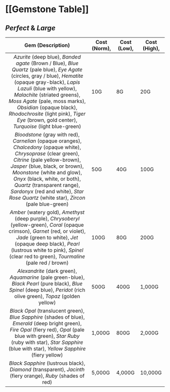 # [[Gemstone Table]]

## *Perfect* & *Large*

|                                                                                                                                                                                 Gem (Description)                                                                                                                                                                                 | Cost (Norm), | Cost (Low), | Cost (High), |
| :-------------------------------------------------------------------------------------------------------------------------------------------------------------------------------------------------------------------------------------------------------------------------------------------------------------------------------------------------------------------------------: | ------------ | ----------- | ------------ |
| *Azurite* (deep blue), *Banded agate* (Brown / Blue), *Blue Quartz* (pale blue), *Eye Agate* (circles, gray / blue), *Hematite* (opaque gray-black), *Lapis Lazuli* (blue with yellow), *Malachite* (striated greens), *Moss Agate* (pale, moss marks), *Obsidian* (opaque black), *Rhodochrosite* (light pink), *Tiger Eye* (brown, gold center), *Turquoise* (light blue-green) | 10G          | 8G          | 20G          |
|    *Bloodstone* (gray with red), *Carnelian* (opaque oranges), *Chalcedony* (opaque white), *Chrysoprase* (clear green), *Citrine* (pale yellow-brown), *Jasper* (blue, black, or brown), *Moonstone* (white and glow), *Onyx* (black, white, or both), *Quartz* (transparent range), *Sardonyx* (red and white), *Star Rose Quartz* (white star), *Zircon* (pale blue-green)     | 50G          | 40G         | 100G         |
|                                             *Amber* (watery gold), *Amethyst* (deep purple), *Chrysoberyl* (yellow-green), *Coral* (opaque crimson), *Garnet* (red, or violet), *Jade* (green to white), *Jet* (opaque deep black), *Pearl* (lustrous white to pink), *Spinel* (clear red to green), *Tourmaline* (pale red / brown)                                              | 100G         | 80G         | 200G         |
|                                                                                                     *Alexandrite* (dark green), *Aquamarine* (pale green-blue), *Black Pearl* (pure black), *Blue Spinel* (deep blue), *Peridot* (rich olive green), *Topaz* (golden yellow)                                                                                                      | 500G         | 400G        | 1,000G       |
|                                                            *Black Opal* (translucent green), *Blue Sapphire* (shades of blue), *Emerald* (deep bright green), *Fire Opal* (fiery red), *Opal* (pale blue with green), *Star Ruby* (ruby with star), *Star Sapphire* (blue with star), *Yellow Sapphire* (fiery yellow)                                                            | 1,000G       | 800G        | 2,000G       |
|                                                                                                                                   *Black Sapphire* (lustrous black), *Diamond* (transparent), *Jacinth* (fiery orange), *Ruby* (shades of red)                                                                                                                                    | 5,000G       | 4,000G      | 10,000G      |


